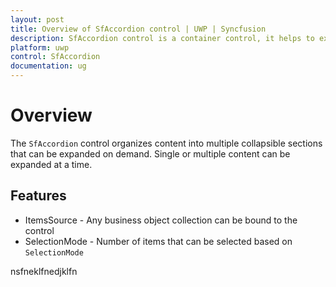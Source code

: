 ```yaml
---
layout: post
title: Overview of SfAccordion control | UWP | Syncfusion
description: SfAccordion control is a container control, it helps to expand and collapse the views from a stacked list of views.
platform: uwp
control: SfAccordion
documentation: ug
---
```


# Overview

The `SfAccordion` control organizes content into multiple collapsible sections that can be expanded on demand. Single or multiple content can be expanded at a time.

## Features

* ItemsSource - Any business object collection can be bound to the control
* SelectionMode - Number of items that can be selected based on `SelectionMode`

nsfneklfnedjklfn
